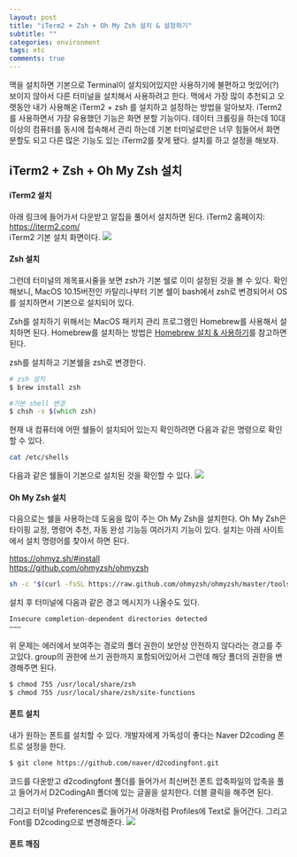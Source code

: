 ```yaml
---
layout: post
title: "iTerm2 + Zsh + Oh My Zsh 설치 & 설정하기"
subtitle: ""
categories: environment
tags: etc
comments: true
---
```



맥을 설치하면 기본으로 Terminal이 설치되어있지만 사용하기에 불편하고 멋있어(?) 보이지 않아서 다른 터미널을 설치해서 사용하려고 한다.
맥에서 가장 많이 추천되고 오랫동안 내가 사용해온 iTerm2 + zsh 를 설치하고 설정하는 방법을 알아보자.
iTerm2를 사용하면서 가장 유용했던 기능은 화면 분할 기능이다. 데이터 크롤링을 하는데 10대 이상의 컴퓨터를 동시에 접속해서 관리 하는데 기본 터미널로만은 너무 힘들어서 화면 분할도 되고 다른 많은 기능도 있는 iTerm2를 찾게 됐다. 설치를 하고 설정을 해보자.


## iTerm2 + Zsh + Oh My Zsh 설치

#### iTerm2 설치
아래 링크에 들어가서 다운받고 알집을 풀어서 설치하면 된다.
iTerm2 홈페이지: <https://iterm2.com/>  
iTerm2 기본 설치 화면이다.
<img src='{{"/assets/img/post_image/iterm_install/iterm.png"}}'><br/>


#### Zsh 설치
그런데 터미널의 제목표시줄을 보면 zsh가 기본 쉘로 이미 설정된 것을 볼 수 있다.
확인해보니, MacOS 10.15버전인 카탈리나부터 기본 쉘이 bash에서 zsh로 변경되어서 OS를 설치하면서 기본으로 설치되어 있다.


Zsh를 설치하기 위해서는 MacOS 패키지 관리 프로그램인 Homebrew를 사용해서 설치하면 된다.
Homebrew를 설치하는 방법은 [Homebrew 설치 & 사용하기](https://leesh90.github.io/environment/2021/03/30/homebrew_install/)를 참고하면 된다.

zsh를 설치하고 기본쉘을 zsh로 변경한다.
```zsh
# zsh 설치
$ brew install zsh

#기본 shell 변경
$ chsh -s $(which zsh)
```

현재 내 컴퓨터에 어떤 쉘들이 설치되어 있는지 확인하려면 다음과 같은 명령으로 확인할 수 있다.
```zsh
cat /etc/shells
```

다음과 같은 쉘들이 기본으로 설치된 것을 확인할 수 있다.
<img src='{{"/assets/img/post_image/iterm_install/installed_shell_list.png"}}'><br/>


#### Oh My Zsh 설치
다음으로는 쉘을 사용하는데 도움을 많이 주는 Oh My Zsh을 설치한다.
Oh My Zsh은 타이핑 교정, 명령어 추천, 자동 완성 기능등 여러가지 기능이 있다.
설치는 아래 사이트에서 설치 명령어를 찾아서 하면 된다.

<https://ohmyz.sh/#install>  
<https://github.com/ohmyzsh/ohmyzsh>
```zsh
sh -c "$(curl -fsSL https://raw.github.com/ohmyzsh/ohmyzsh/master/tools/install.sh)"
```

설치 후 터미널에 다음과 같은 경고 메시지가 나올수도 있다.
```zsh
Insecure completion-dependent directories detected
~~~
```

위 문제는 에러에서 보여주는 경로의 폴더 권한이 보안상 안전하지 않다라는 경고를 주고있다. group의 권한에 쓰기 권한까지 포함되어있어서 그런데 해당 폴더의 권한을 변경해주면 된다.

```zsh
$ chmod 755 /usr/local/share/zsh
$ chmod 755 /usr/local/share/zsh/site-functions
```

#### 폰트 설치

내가 원하는 폰트를 설치할 수 있다. 개발자에게 가독성이 좋다는 Naver D2coding 폰트로 설정을 한다.
```zsh
$ git clone https://github.com/naver/d2codingfont.git
```
코드를 다운받고 d2codingfont 폴더를 들어가서 최신버전 폰트 압축파일의 압축을 풀고 들어가서 D2CodingAll 폴더에 있는 글꼴을 설치한다. 더블 클릭을 해주면 된다.

그리고 터미널 Preferences로 들어가서 아래처럼 Profiles에 Text로 들어간다. 그리고 Font를 D2coding으로 변경해준다.
<img src='{{"/assets/img/post_image/iterm_install/preference.png"}}'><br/>



#### 폰트 깨짐

<!-- 한글 폰트가 깨지는 경우가 있는데, 폰트 설정할 때 들어갔던 [Preferences] - [Profiles] - [Text]로 들어가서 Unicode normalization form을 NFC로 변경해준다. -->

<!-- 
#### 터미널에서 컴퓨터 이름 제거하기

터미널은 기본적으로 username@computername 이렇게 출력이 된다.
<img src='{{"/assets/img/post_image/iterm_install/command_name.png"}}'>
너무 길어서 비효율적인데 뒤에 computername을 지울려면 다음 코드를 "zshrc" 에 추가를 한다.
 -->
 
<!-- ```zsh
prompt_context() {
  if [[ "$USER" != "$DEFAULT_USER" || -n "$SSH_CLIENT" ]]; then
    prompt_segment black default "%(!.%{%F{yellow}%}.)$USER"
  fi
}
```
 -->
